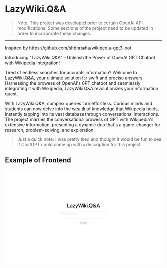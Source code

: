 # LazyWiki.Q&A
> Note: This project was developed prior to certain OpenAI API modifications. Some sections of the project need to be updated in order to incorporate these changes.

---

Inspired by https://github.com/shbhrsaha/wikipedia-gpt3-bot

Introducing "LazyWiki.Q&A" – Unleash the Power of OpenAI GPT Chatbot with Wikipedia Integration!

Tired of endless searches for accurate information? Welcome to LazyWiki.Q&A, your ultimate solution for swift and precise answers. Harnessing the prowess of OpenAI's GPT chatbot and seamlessly integrating it with Wikipedia, LazyWiki.Q&A revolutionizes your information quest.

With LazyWiki.Q&A, complex queries turn effortless. Curious minds and students can now delve into the wealth of knowledge that Wikipedia holds, instantly tapping into its vast database through conversational interactions. The project marries the conversational prowess of GPT with Wikipedia's extensive information, presenting a dynamic duo that's a game-changer for research, problem-solving, and exploration.

> Just a quick note: I was pretty tired and thought it would be fun to see if ChatGPT could come up with a description for this project.

## Example of Frontend
![]("./../assets/screenshot.png)